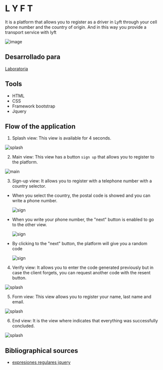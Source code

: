 # L Y F T

It is a platform that allows you to register as a driver in Lyft through your cell phone number and the country of origin. And in this way you provide a transport service with lyft

![image](https://user-images.githubusercontent.com/32289930/37803614-d5045a84-2dfd-11e8-8429-2655c8d4e704.png)

## Desarrollado para
[Laboratoria](http://laboratoria.la)

## Tools

* HTML
* CSS
* Framework bootstrap
* Jquery

## Flow of the application
1. Splash view: This view is available for 4 seconds.

 ![splash](assets/images/splash1.PNG)

2. Main view: This view has a button `sign up` that allows you to register to the platform.

 ![main](assets/images/main.PNG)

3. Sign-up view: It allows you to register with a telephone number with a country selector.

 - When you select the country, the postal code is showed and you can write a phone number.

    ![sign](assets/images/sogn1.PNG)

 - When you write your phone number, the "next" button is enabled to  go to the other view.

    ![sign](assets/images/sign2.PNG)

 - By clicking to the "next" button, the platform will give you a random code

    ![sign](assets/images/alert.PNG)

4. Verify view: It allows you to enter the code generated previously but in case the client forgets, you can request another code with the resent button.

 ![splash](assets/images/verify.PNG)

5. Form view: This view allows you to register your name, last name and email.

 ![splash](assets/images/formul.PNG)

6. End view: It is the view where indicates that everything was successfully concluded.

 ![splash](assets/images/end.PNG)


## Bibliographical sources

* [expresiones regulares jquery](https://www.solvetic.com/tutoriales/article/1473-expresiones-regulares-con-jquery/)
